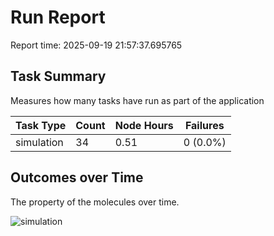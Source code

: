 # Run Report
Report time: 2025-09-19 21:57:37.695765

## Task Summary
Measures how many tasks have run as part of the application

| Task Type   |   Count |   Node Hours | Failures   |
|-------------|---------|--------------|------------|
| simulation  |      34 |         0.51 | 0 (0.0%)   |

## Outcomes over Time
The property of the molecules over time.

![simulation](simulation-outputs.png)
